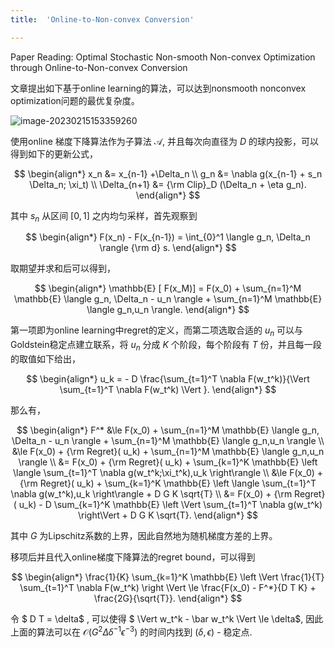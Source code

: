 ```yaml
---
title:  'Online-to-Non-convex Conversion'

---
```






Paper Reading: Optimal Stochastic Non-smooth Non-convex Optimization through Online-to-Non-convex Conversion



文章提出如下基于online learning的算法，可以达到nonsmooth nonconvex optimization问题的最优复杂度。



![image-20230215153359260](/images/posts/Optimal-NSNC/image-20230215153359260.png)



使用online 梯度下降算法作为子算法 $\mathcal{A}$, 并且每次向直径为 $D$ 的球内投影，可以得到如下的更新公式，


$$
\begin{align*}
x_n &= x_{n-1} +\Delta_n \\
g_n &= \nabla g(x_{n-1} + s_n \Delta_n; \xi_t) \\
\Delta_{n+1} &= {\rm Clip}_D (\Delta_n + \eta g_n). 
\end{align*}
$$


其中 $s_n$ 从区间 $[0,1]$ 之内均匀采样，首先观察到


$$
\begin{align*}
F(x_n) - F(x_{n-1}) = \int_{0}^1  \langle g_n, \Delta_n \rangle  {\rm d} s.
\end{align*}
$$



取期望并求和后可以得到，



$$
\begin{align*}
\mathbb{E} [ F(x_M)] = F(x_0) + \sum_{n=1}^M \mathbb{E} \langle g_n, \Delta_n - u_n \rangle + \sum_{n=1}^M \mathbb{E} \langle g_n,u_n \rangle. 
\end{align*}
$$



第一项即为online learning中regret的定义，而第二项选取合适的 $u_n$ 可以与Goldstein稳定点建立联系，将 $u_n$ 分成 $K$ 个阶段，每个阶段有 $T$ 份，并且每一段的取值如下给出，



$$
\begin{align*}
  u_k  = - D \frac{\sum_{t=1}^T \nabla F(w_t^k)}{\Vert \sum_{t=1}^T \nabla F(w_t^k) \Vert }.
\end{align*}
$$


那么有，


$$
\begin{align*}
F^* &\le F(x_0) + \sum_{n=1}^M \mathbb{E} \langle g_n, \Delta_n - u_n \rangle + \sum_{n=1}^M \mathbb{E} \langle g_n,u_n \rangle \\
 &\le  F(x_0) + {\rm Regret}( u_k) + \sum_{n=1}^M \mathbb{E} \langle g_n,u_n \rangle \\
 &= F(x_0) + {\rm Regret}( u_k) + \sum_{k=1}^K  \mathbb{E} \left \langle \sum_{t=1}^T \nabla g(w_t^k;\xi_t^k),u_k \right\rangle \\
 &\le F(x_0) + {\rm Regret}( u_k) + \sum_{k=1}^K  \mathbb{E} \left \langle \sum_{t=1}^T \nabla g(w_t^k),u_k \right\rangle + D G K \sqrt{T} \\
 &= F(x_0) + {\rm Regret}( u_k) - D \sum_{k=1}^K  \mathbb{E} \left \Vert \sum_{t=1}^T \nabla g(w_t^k) \right\Vert + D G K \sqrt{T}.
\end{align*}
$$



其中 $G$ 为Lipschitz系数的上界，因此自然地为随机梯度方差的上界。



移项后并且代入online梯度下降算法的regret bound，可以得到


$$
\begin{align*}
\frac{1}{K} \sum_{k=1}^K \mathbb{E} \left \Vert \frac{1}{T} \sum_{t=1}^T \nabla F(w_t^k) \right \Vert \le \frac{F(x_0) - F^*}{D T K} + \frac{2G}{\sqrt{T}}.
\end{align*}
$$


令 $ D T = \delta$ , 可以使得 $ \Vert w_t^k - \bar w_t^k \Vert \le \delta$,  因此上面的算法可以在 $\mathcal{O}( G^2 \Delta\delta^{-1} \epsilon^{-3})$ 的时间内找到 $(\delta,\epsilon$) - 稳定点.

